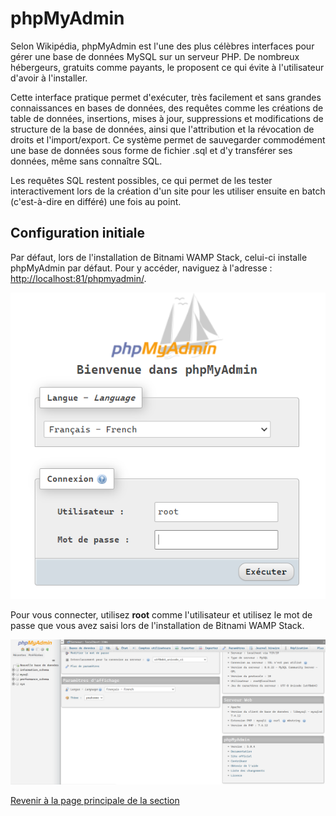 # phpMyAdmin

Selon Wikipédia, phpMyAdmin est l'une des plus célèbres interfaces pour gérer une base de données MySQL sur un serveur PHP. De nombreux hébergeurs, gratuits comme payants, le proposent ce qui évite à l'utilisateur d'avoir à l'installer.

Cette interface pratique permet d'exécuter, très facilement et sans grandes connaissances en bases de données, des requêtes comme les créations de table de données, insertions, mises à jour, suppressions et modifications de structure de la base de données, ainsi que l'attribution et la révocation de droits et l'import/export. Ce système permet de sauvegarder commodément une base de données sous forme de fichier .sql et d'y transférer ses données, même sans connaître SQL.

Les requêtes SQL restent possibles, ce qui permet de les tester interactivement lors de la création d'un site pour les utiliser ensuite en batch (c'est-à-dire en différé) une fois au point.

## Configuration initiale

Par défaut, lors de l'installation de Bitnami WAMP Stack, celui-ci installe phpMyAdmin par défaut. Pour y accéder, naviguez à l'adresse : <http://localhost:81/phpmyadmin/>.

![Connexion initiale à phpMyAdmin](../images/connexion-initiale-phpmyadmin.PNG)

Pour vous connecter, utilisez __root__ comme l'utilisateur et utilisez le mot de passe que vous avez saisi lors de l'installation de Bitnami WAMP Stack.

![Panneau phpMyAdmin](../images/panneau-phpmyadmin.PNG)

[Revenir à la page principale de la section](README.md)
